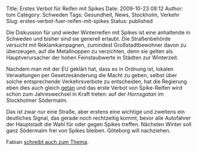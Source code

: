 Title: Erstes Verbot für Reifen mit Spikes
Date: 2009-10-23 08:12
Author: tom
Category: Schweden
Tags: Gesundheit, News, Stockholm, Verkehr
Slug: erstes-verbot-fuer-reifen-mit-spikes
Status: published

Die Diskussion für und wieder Winterreifen mit Spikes ist eine
anhaltende in Schweden und bisher sind sie generell erlaubt. Die
Straßenbehörde versucht mit Reklamkampagnen, zumindest Großstadtbewohner
davon zu überzeugen, auf die Metallnoppen zu verzichten, denn sie gelten
als Hauptverursacher der hohen Feinstaubwerte in Städten zur Winterzeit.

Nachdem man mit der EU geklärt hat, dass es in Ordnung ist, lokalen
Verwaltungen per Gesetzesänderung die Macht zu geben, selbst über solche
entsprechende Verkehrsverbote zu entscheiden, hat die Regierung eben
dies auch gleich
[getan](http://www.alltommotor.se/artiklar/nyheter/lokala-forbud-for-dubbdack-infors-1.17250)
und das erste Verbot von Spike-Reifen wird schon zum Jahreswechsel in
Kraft treten: auf der *Hornsgatan* im Stockholmer Södermalm.

Das ist zwar nur eine Straße, aber erstens eine wichtige und zweitens
ein deutliches Signal, das gerade noch rechtzeitig kommt, bevor alle
Autofahrer der Hauptstadt die Wahl für oder gegen Spikes treffen.
Nächsten Winter soll ganz Södermalm frei von Spikes bleiben. Göteborg
will nachziehen.

Fabian [schreibt auch zum
Thema](http://delengkal.de/2009/10/feinstaub-spikereifen-und-eine-kleine-anderung-nebenbei/).

